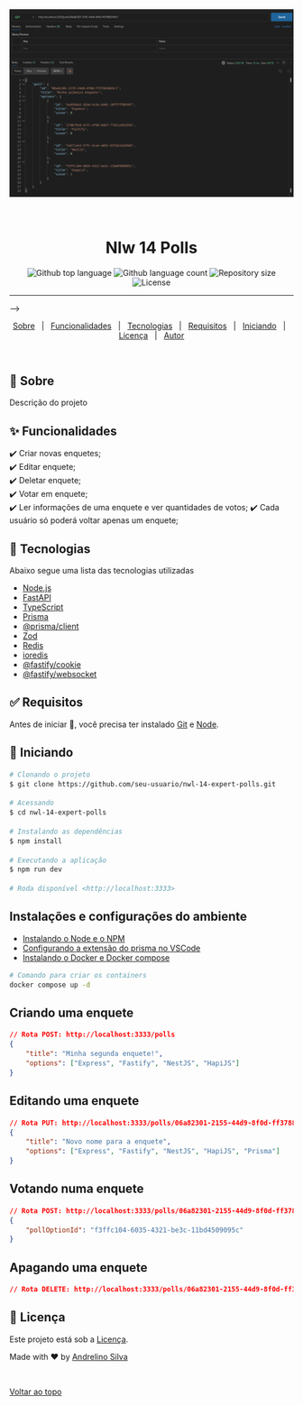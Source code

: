 <div align="center" id="top">
  <img src="./.github/print.png" alt="Nlw 14 Expert : Polls" />

  &#xa0;

</div>

<h1 align="center">Nlw 14 Polls</h1>

<p align="center">
  <img alt="Github top language" src="https://img.shields.io/github/languages/top/andrelinos/nwl-14-expert-polls?color=56BEB8">

  <img alt="Github language count" src="https://img.shields.io/github/languages/count/andrelinos/nwl-14-expert-polls?color=56BEB8">

  <img alt="Repository size" src="https://img.shields.io/github/repo-size/andrelinos/nwl-14-expert-polls?color=56BEB8">

  <img alt="License" src="https://img.shields.io/github/license/andrelinos/nwl-14-expert-polls?color=56BEB8">

</p>

<hr> -->

<p align="center">
  <a href="#dart-sobre">Sobre</a> &#xa0; | &#xa0;
  <a href="#sparkles-funcionalidades">Funcionalidades</a> &#xa0; | &#xa0;
  <a href="#rocket-tecnologias">Tecnologias</a> &#xa0; | &#xa0;
  <a href="#white_check_mark-requisitos">Requisitos</a> &#xa0; | &#xa0;
  <a href="#checkered_flag-iniciando">Iniciando</a> &#xa0; | &#xa0;
  <a href="#memo-licença">Licença</a> &#xa0; | &#xa0;
  <a href="https://github.com/andrelinos" target="_blank">Autor</a>
</p>

<br>

## :dart: Sobre ##

Descrição do projeto

## :sparkles: Funcionalidades ##

:heavy_check_mark: Criar novas enquetes;\
:heavy_check_mark: Editar enquete;\
:heavy_check_mark: Deletar enquete;\
:heavy_check_mark: Votar em enquete;\
:heavy_check_mark: Ler informações de uma enquete e ver quantidades de votos;
:heavy_check_mark: Cada usuário só poderá voltar apenas um enquete;

## :rocket: Tecnologias ##

Abaixo segue uma lista das tecnologias utilizadas

- [Node.js](https://nodejs.org/en/)
- [FastAPI](https://fastapi.tiangolo.com/)
- [TypeScript](https://www.typescriptlang.org/)
- [Prisma](https://www.prisma.io/)
- [@prisma/client](https://www.prisma.io/docs/reference/tools-and-interfaces/prisma-client)
- [Zod](https://github.com/colinhacks/zod)
- [Redis](https://redis.io/)
- [ioredis](https://github.com/luin/ioredis)
- [@fastify/cookie](https://www.npmjs.com/package/@fastify/cookie)
- [@fastify/websocket](https://www.npmjs.com/package/@fastify/websocket)

## :white_check_mark: Requisitos ##

Antes de iniciar :checkered_flag:, você precisa ter instalado [Git](https://git-scm.com) e [Node](https://nodejs.org/en/).

## :checkered_flag: Iniciando ##

```bash
# Clonando o projeto
$ git clone https://github.com/seu-usuario/nwl-14-expert-polls.git

# Acessando
$ cd nwl-14-expert-polls

# Instalando as dependências
$ npm install

# Executando a aplicação
$ npm run dev

# Roda disponível <http://localhost:3333>
```

## Instalações e configurações do ambiente ##

- [Instalando o Node e o NPM](https://efficient-sloth-d85.notion.site/Instalando-o-Node-e-o-NPM-d162e2582d5c48499bc6703526912456)
- [Configurando a extensão do prisma no VSCode](https://efficient-sloth-d85.notion.site/Prisma-Configurando-extens-o-no-VSCode-256d8348033b4957955e0598eedd01eb?pvs=25)
- [Instalando o Docker e Docker compose](https://efficient-sloth-d85.notion.site/Instalando-Docker-e-Docker-Compose-7953729d22554795b50033c4c19eae70?pvs=25)

```bash
# Comando para criar os containers
docker compose up -d
```

## Criando uma enquete ##

```json
// Rota POST: http://localhost:3333/polls
{
    "title": "Minha segunda enquete!",
    "options": ["Express", "Fastify", "NestJS", "HapiJS"]
}
```

## Editando uma enquete ##

```json
// Rota PUT: http://localhost:3333/polls/06a82301-2155-44d9-8f0d-ff37882049c1
{
    "title": "Novo nome para a enquete",
    "options": ["Express", "Fastify", "NestJS", "HapiJS", "Prisma"]
}
```

## Votando numa enquete ##

```json
// Rota POST: http://localhost:3333/polls/06a82301-2155-44d9-8f0d-ff37882049c1/votes
{
    "pollOptionId": "f3ffc104-6035-4321-be3c-11bd4509095c"
}
```

## Apagando uma enquete ##

```json
// Rota DELETE: http://localhost:3333/polls/06a82301-2155-44d9-8f0d-ff37882049c1/votes
```

## :memo: Licença ##

Este projeto está sob a [Licença](LICENSE.md).

Made with :heart: by <a href="https://github.com/andrelinos" target="_blank">Andrelino Silva</a>

&#xa0;

<a href="#top">Voltar ao topo</a>
